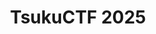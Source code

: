 ---
title: TsukuCTF 2025
startDate: 2025-05-03 12:00
endDate: 2025-05-04 12:00
result: 11 (Japanese Students)
tags:
    - writeup
members:
    - chizuchizu
    - naotiki
    - nxvzbgbfben
    - nimono
pubDate: 2025-05-04
externalUrl: https://tsukuctf.org/
ctfTimeUrl: https://ctftime.org/event/2769
---